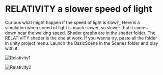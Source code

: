 # RELATIVITY a slower speed of light 

Curious what might happen if the speed of light is slow?_
Here is a simulation when speed of light is much slower, so slower that it comes down near the walking speed.
Shader graphs are in the shader folder. The RELATIVITY shader is the one at work. If you wanna try, paste all the folder in unity project menu. Launch the BasicScene in the Scenes folder and play with it.



![Relativity1](https://github.com/user-attachments/assets/102307c6-ee71-40b5-afed-ac0f7db9018e)


![Relativity2](https://github.com/user-attachments/assets/f75c032f-7d9f-46a3-a312-2536ca6cae85)
